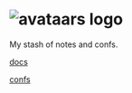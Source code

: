 # ![avataars logo](https://avataaars.io/?avatarStyle=Circle&topType=ShortHairDreads01&accessoriesType=Prescription02&hairColor=Blonde&facialHairType=BeardMedium&facialHairColor=Blonde&clotheType=CollarSweater&clotheColor=PastelBlue&eyeType=Default&eyebrowType=UpDownNatural&mouthType=Smile&skinColor=Light "Logo") 

My stash of notes and confs. 

[docs](./docs/)

[confs](./confs/)
